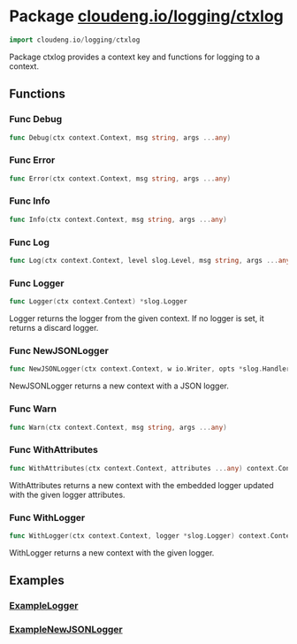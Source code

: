 # Package [cloudeng.io/logging/ctxlog](https://pkg.go.dev/cloudeng.io/logging/ctxlog?tab=doc)

```go
import cloudeng.io/logging/ctxlog
```

Package ctxlog provides a context key and functions for logging to a
context.

## Functions
### Func Debug
```go
func Debug(ctx context.Context, msg string, args ...any)
```

### Func Error
```go
func Error(ctx context.Context, msg string, args ...any)
```

### Func Info
```go
func Info(ctx context.Context, msg string, args ...any)
```

### Func Log
```go
func Log(ctx context.Context, level slog.Level, msg string, args ...any)
```

### Func Logger
```go
func Logger(ctx context.Context) *slog.Logger
```
Logger returns the logger from the given context. If no logger is set,
it returns a discard logger.

### Func NewJSONLogger
```go
func NewJSONLogger(ctx context.Context, w io.Writer, opts *slog.HandlerOptions) context.Context
```
NewJSONLogger returns a new context with a JSON logger.

### Func Warn
```go
func Warn(ctx context.Context, msg string, args ...any)
```

### Func WithAttributes
```go
func WithAttributes(ctx context.Context, attributes ...any) context.Context
```
WithAttributes returns a new context with the embedded logger updated with
the given logger attributes.

### Func WithLogger
```go
func WithLogger(ctx context.Context, logger *slog.Logger) context.Context
```
WithLogger returns a new context with the given logger.



## Examples
### [ExampleLogger](https://pkg.go.dev/cloudeng.io/logging/ctxlog?tab=doc#example-Logger)

### [ExampleNewJSONLogger](https://pkg.go.dev/cloudeng.io/logging/ctxlog?tab=doc#example-NewJSONLogger)




